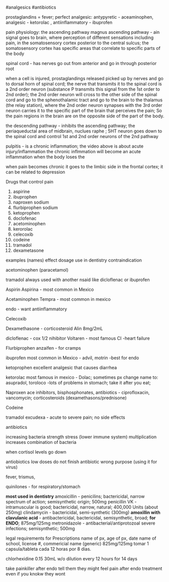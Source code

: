 #analgesics #antibiotics

prostaglandins = fever; 
perfect analgesic:
antypyretic - aceaminophen, analgesic - ketorolac , antiinflammatory - ibuprofen

pain physiology: the ascending pathway magnus
ascending pathway - ain signal goes to brain, where perception of different sensations including pain, in the somatosensory cortex posterior to the central sulcus;  the somatosensory cortex has specific areas that correlate to specific parts of the body

spinal cord - has nerves go out from anterior and go in through posterior root

when a cell is injured, prostaglandings released picked up by nerves and go to dorsal horn of spinal cord; the nerve that transmits it to the spinal cord is a 2nd order neuron (substance P transmits this signal from the 1st order to 2nd order); the 2nd order neuron will cross to the other side of the spinal cord and go to the sphenothalamic tract and go to the brain to the thalamus (the relay station), where the 2nd order neuron synapses with the 3rd order neuron carries it to the specific part of the brain that perceives the pain; 
So the pain regions in the brain are on the opposite side of the part of the body.

the descending pathway - inhibits the ascending pathway; the periaqueductal area of midbrain, nuclues raphe ;  5HT neuron goes down to the spinal cord and control 1st and 2nd order neurons of the 2nd pathway

pulpitis - is a chronic inflammation; the video above is about acute injury/inflammation
the chronic inflmmation will become an acute inflammation when the body loses the

when pain becomes chronic it goes to the limbic side in the frontal cortex; it can be related to depression

Drugs that control pain
1. aspirine
2. ibuprophen
3. naproxen sodium
4. flurbiprophen sodium
5. ketoprophen
6. doclofenac
7. acetominophen
8. kerorolac
9. celecoxib
10. codeine
11. tramadol
12. dexametasone

examples (names)
effect
dosage
use in dentistry
contraindication

acetominophen (paracetamol)

tramadol always used with another nsaid like dicloflenac or ibuprofen 

Aspirin
Aspirina - most common in Mexico

Acetaminophen
Tempra - most common in mexico

endo - want antiinflammatory

Celecoxib

Dexamethasone - corticosteroid
Alin 8mg/2mL

dicloflenac - cox 1/2 nihibitor
Voltaren - most famous
CI -heart failure

Flurbiprophen
anzaifen - for cramps

ibuprofen
most common in Mexico - advil, motrin
-best for endo

ketoprophen
excellent analgesic that causes diarrhea

ketorolac
most famous in mexico - Dolac; sometimes px change name to: asupradol, toroloco
-lots of problems in stomach; take it after you eat;

Naproxen
ace inhibitors, bisphosphonates, antibiotics - ciprofloxacin, vancomycin; corticosteroids (dexamethasons/prednisone)

Codeine

tramadol
excudexa - acute to severe pain; no side effects

antibiotics

increasing bacteria strength
stress (lower immune system)
multiplication increases
combination of bacteria

when cortisol levels go down

antiobiotics
low doses
do not finish antibiotic
wrong purpose (using it for virus)

fever, trismus, 

quinilones - for respiratory/stomach

**most used in dentistry**
amoxicillin - penicilins; bactericidal, narrow spectrum of action; semisynthetic origin; 500mg
penicillin VK - intramuscular is good; bactericidal, narrow, natural; 400,000 Units (about 250mg)
clindamycin - bactericidal, semi-synthetic (300mg)
**amoxillin with clavulanic acid** - antibactericidal, bactericidal, semisynthetic, broad; **for ENDO**; 875mg/125mg
metronidazole - antibacterial/antiprotozoal severe infections; semisynthetic; 500mg

legal requirements for Prescriptions
name of px, age of px, date
name of school, license #,
commericial name (generic) 825mg/125mg
tomar 1 capsula/tableta cada 12 horas por 8 dias.

chlorhexidine 0.15
30mL w/o dilution every 12 hours for 14 days

take painkiller after endo
tell them they might feel pain after endo treatment even if you knokw they wont


